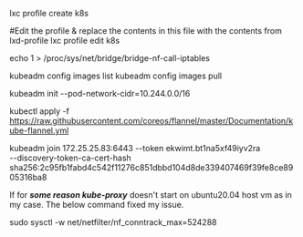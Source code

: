 lxc profile create k8s

#Edit the profile & replace the contents in this file with the contents from lxd-profile
lxc profile edit k8s

echo 1 > /proc/sys/net/bridge/bridge-nf-call-iptables


kubeadm config images list
kubeadm config images pull

kubeadm init --pod-network-cidr=10.244.0.0/16  

kubectl apply -f https://raw.githubusercontent.com/coreos/flannel/master/Documentation/kube-flannel.yml


kubeadm join 172.25.25.83:6443 --token ekwimt.bt1na5xf49iyv2ra \
    --discovery-token-ca-cert-hash sha256:2c95fb1fabd4c542f11276c851dbbd104d8de339407469f39fe8ce8905316ba8
    
If for ***some reason kube-proxy*** doesn't start on ubuntu20.04 host vm as in my case. The below command fixed my issue.

sudo sysctl -w net/netfilter/nf_conntrack_max=524288
